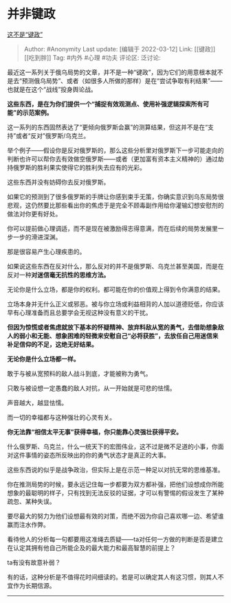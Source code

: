 # 并非键政
[这不是“键政”](https://zhuanlan.zhihu.com/p/479540176)

> Author: #Anonymity
> Last update: [编辑于 2022-03-12]
> Link: [[键政]] [[吃到胖]]
> Tag: #内外 #心理 #功夫
> 评论区:
> 泛讨论:

最近这一系列关于俄乌局势的文章，并不是一种“键政”，因为它们的用意根本就不是去“预测俄乌局势”、或者（如很多人所做的那样）是在“尝试争取有利结果”——也就是在这个“战线”投身舆论战。

**这些东西，是在为你们提供一个“捕捉有效观测点、使用补强逻辑探索所有可能”的示范案例。**

这一系列的东西固然表达了“更倾向俄罗斯会赢”的测算结果，但这并不是在“支持”或者“反对”俄罗斯/乌克兰。

举个例子——假设你是反对俄罗斯的，那么这些分析里对俄罗斯下一步可能走向的判断也许可以帮你去有效做空俄罗斯——或者（更加富有资本主义精神的）通过劫持俄罗斯的胜利果实使得它的胜利失去应有的光彩。

这些东西并没有妨碍你去反对俄罗斯。

如果它的预测到了很多俄罗斯的手牌让你感到束手无策，你确实意识到乌东局势很悲观，这仍然要比那些看出你的焦虑于是完全不顾毒副作用给你灌输幻想安慰剂的做法对你更有好处。

你可以提前做心理调适，而不是现在被激励得志得意满，而在后续的局势发展里一步一步的滑进深渊。

那是很容易产生心理疾患的。

如果说这些东西在反对什么，那么反对的并不是俄罗斯、乌克兰甚至美国，而是在反对一种**对迷信毫无抗性的思维方法。**

无论你是什么立场，都是你的权利。都可能在你的价值观上得到令你满意的结果。

立场本身并无什么正义或邪恶。被与你立场或利益相背的人加以道德贬低，你应该早有心理准备而且总要学会无视这种没有意义的干扰。

**但因为惊慌或者焦虑就放下基本的怀疑精神、放弃料敌从宽的勇气，去借助想象敌人的弱小和无能、想象困难的轻微来安慰自己“必将获胜”，去放任自己用迷信来补足信仰的不足，这绝无好结果。**

**无论你是什么立场都一样。**

敢于与被从宽预料的敌人战斗到底，才能被称为勇气。

只敢与被设想一定愚蠢的敌人对抗，从一开始就是可悲的怯懦。

声音越大，越显怯懦。

而一切的幸福都与这种强壮的心灵有关。

**你无法靠“相信太平无事”获得幸福，你只能靠心灵强壮获得平安。**

什么俄罗斯、乌克兰，什么一统天下的宏图伟业，这不过是微不足道的小事，你面对这件事情的姿态所反映出的你的勇气状态才是真正的大事。

这些东西说的似乎是战争政治，但实际上是在示范一种足以对抗无常的思维基准。

你在推测局势的时候，要永远记住每一步都要为双方都补强，把他们设想成你所能想象的最聪明的样子，只有找到无法反驳的证据，才可以有警惕的假设发生了某种疏忽、某种失误。

要尽最大的努力为他们设想最有效的对策，而绝不因为你自己喜欢哪一边、希望谁赢而注水作弊。

看待他人的分析每一句都要用这准绳去质疑——ta对任何一方做的判断是否是建立在认定其拥有他自己所能企及的最大能力和最高智慧的前提上？

ta有没有故意补弱？

有的话，这种分析是不值得花时间细读的。若是可以确定其人有这习惯，则其人不宜作为长期信源。

---
